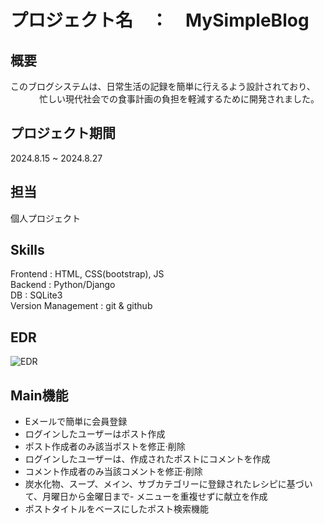 # プロジェクト名　：　MySimpleBlog

## 概要
このブログシステムは、日常生活の記録を簡単に行えるよう設計されており、<br>  　　　
忙しい現代社会での食事計画の負担を軽減するために開発されました。　　　

## プロジェクト期間
2024.8.15 ~ 2024.8.27

## 担当
個人プロジェクト

## Skills
Frontend : HTML, CSS(bootstrap), JS   
Backend : Python/Django   
DB : SQLite3   
Version Management : git & github

## EDR
![EDR](/DjangoBlog/EDR.png)

## Main機能
- Eメールで簡単に会員登録
- ログインしたユーザーはポスト作成
- ポスト作成者のみ該当ポストを修正·削除
- ログインしたユーザーは、作成されたポストにコメントを作成
- コメント作成者のみ当該コメントを修正·削除
- 炭水化物、スープ、メイン、サブカテゴリーに登録されたレシピに基づいて、月曜日から金曜日まで- メニューを重複せずに献立を作成
- ポストタイトルをベースにしたポスト検索機能



